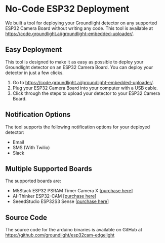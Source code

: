 # No-Code ESP32 Deployment

We built a tool for deploying your Groundlight detector on any supported ESP32 Camera Board without writing any code. This tool is available at https://code.groundlight.ai/groundlight-embedded-uploader/.

## Easy Deployment

This tool is designed to make it as easy as possible to deploy your Groundlight detector on an ESP32 Camera Board. You can deploy your detector in just a few clicks.

1. Go to https://code.groundlight.ai/groundlight-embedded-uploader/.
2. Plug your ESP32 Camera Board into your computer with a USB cable.
3. Click through the steps to upload your detector to your ESP32 Camera Board.

## Notification Options

The tool supports the following notification options for your deployed detector:

- Email
- SMS (With Twilio)
- Slack

## Multiple Supported Boards

The supported boards are:

- M5Stack ESP32 PSRAM Timer Camera X [[purchase here](https://shop.m5stack.com/products/esp32-psram-timer-camera-x-ov3660?variant=36362228301988)]
- AI-Thinker ESP32-CAM [[purchase here](https://www.amazon.com/s?k=ESP32-CAM&i=electronics&crid=10JXSSPIN5ZZ1&sprefix=,electronics,340)]
- SeeedStudio ESP32S3 Sense [[purchase here](https://www.seeedstudio.com/XIAO-ESP32S3-Sense-p-5639.html)]

## Source Code

The source code for the arduino binaries is available on GitHub at https://github.com/groundlight/esp32cam-edgelight
